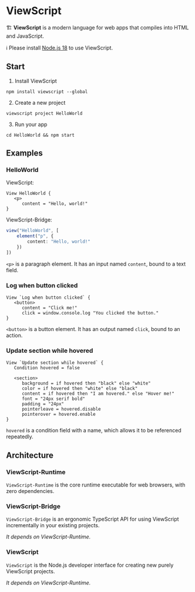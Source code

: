 # ViewScript

🏗️ **ViewScript** is a modern language for web apps that compiles into HTML and JavaScript.

ℹ️ Please install [Node.js 18](https://nodejs.org) to use ViewScript.

## Start

1. Install ViewScript

```
npm install viewscript --global
```

2. Create a new project

```
viewscript project HelloWorld
```

3. Run your app

```
cd HelloWorld && npm start
```

## Examples

### HelloWorld

ViewScript:
```
View HelloWorld {
   <p>
      content = "Hello, world!"
}
```

ViewScript-Bridge:
```ts
view("HelloWorld", [
    element("p", {
        content: "Hello, world!"
    })
])
```

`<p>` is a paragraph element. It has an input named `content`, bound to a text field.

### Log when button clicked

```
View `Log when button clicked` {
   <button>
      content = "Click me!"
      click = window.console.log "You clicked the button."
}
```

`<button>` is a button element. It has an output named `click`, bound to an action.

### Update section while hovered

```
View `Update section while hovered` {
   Condition hovered = false

   <section>
      background = if hovered then "black" else "white"
      color = if hovered then "white" else "black"
      content = if hovered then "I am hovered." else "Hover me!"
      font = "24px serif bold"
      padding = "24px"
      pointerleave = hovered.disable
      pointerover = hovered.enable
}
```

`hovered` is a condition field with a name, which allows it to be referenced repeatedly.

## Architecture

### ViewScript-Runtime

`ViewScript-Runtime` is the core runtime executable for web browsers, with zero dependencies.

### ViewScript-Bridge

`ViewScript-Bridge` is an ergonomic TypeScript API for using ViewScript incrementally in your existing projects.

_It depends on ViewScript-Runtime._

### ViewScript

`ViewScript` is the Node.js developer interface for creating new purely ViewScript projects.

_It depends on ViewScript-Runtime._
